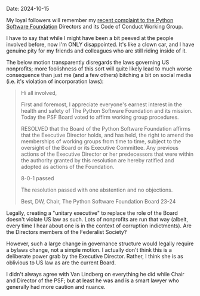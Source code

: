 Date: 2024-10-15

My loyal followers will remember my [recent complaint to the Python Software
Foundation](https://gnosis.cx/publish/ED-CoC-complaint) Directors and its Code
of Conduct Working Group.

I have to say that while I might have been a bit peeved at the people involved
before, now I'm ONLY disappointed. It's like a clown car, and I have genuine
pity for my friends and colleagues who are still  riding inside of it. 

The below motion transparently disregards the laws governing US nonprofits;
more foolishness of this sort will quite likely lead to much worse consequence
than just me (and a few others) bitching a bit on social media (i.e. it's
violation of incorporation laws):

> Hi all involved,
>
> First and foremost, I appreciate everyone's earnest interest in the health
> and safety of The Python Software Foundation and its mission. Today the PSF
> Board voted to affirm working group procedures.
>
> RESOLVED that the Board of the Python Software Foundation affirms that the
> Executive Director holds, and has held, the right to amend the memberships of
> working groups from time to time, subject to the oversight of the Board or
> its Executive Committee. Any previous actions of the Executive Director or
> her predecessors that were within the authority granted by this resolution
> are hereby ratified and adopted as actions of the Foundation.
>
> 8-0-1 passed
>
> The resolution passed with one abstention and no objections. 
>
> Best, DW, Chair, The Python Software Foundation Board 23-24

Legally, creating a "unitary executive" to replace the role of the Board
doesn't violate US law as such. Lots of nonprofits are run that way (albeit,
every time I hear about one is in the context of corruption indictments). Are
the Directors members of the Federalist Society‽

However, such a large change in governance structure would legally require a
bylaws change, not a simple motion. I actually don't think this is a deliberate
power grab by the Executive Director. Rather, I think she is as oblivious to US
law as are the current Board. 

I didn't always agree with Van Lindberg on everything he did while Chair and
Director of the PSF; but at least he was and is a smart lawyer who generally
had more caution and nuance.
